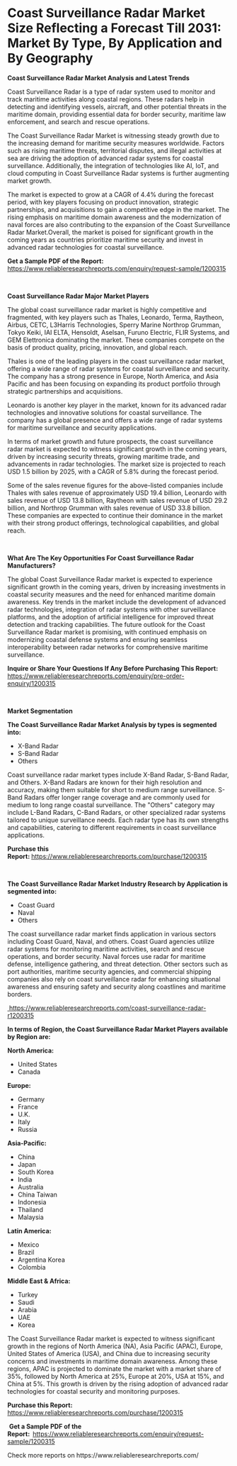 <p><h1>Coast Surveillance Radar Market Size Reflecting a Forecast Till 2031: Market By Type, By Application and By Geography</h1></p><p><strong>Coast Surveillance Radar Market Analysis and Latest Trends</strong></p>
<p><p>Coast Surveillance Radar is a type of radar system used to monitor and track maritime activities along coastal regions. These radars help in detecting and identifying vessels, aircraft, and other potential threats in the maritime domain, providing essential data for border security, maritime law enforcement, and search and rescue operations.</p><p>The Coast Surveillance Radar Market is witnessing steady growth due to the increasing demand for maritime security measures worldwide. Factors such as rising maritime threats, territorial disputes, and illegal activities at sea are driving the adoption of advanced radar systems for coastal surveillance. Additionally, the integration of technologies like AI, IoT, and cloud computing in Coast Surveillance Radar systems is further augmenting market growth.</p><p>The market is expected to grow at a CAGR of 4.4% during the forecast period, with key players focusing on product innovation, strategic partnerships, and acquisitions to gain a competitive edge in the market. The rising emphasis on maritime domain awareness and the modernization of naval forces are also contributing to the expansion of the Coast Surveillance Radar Market.Overall, the market is poised for significant growth in the coming years as countries prioritize maritime security and invest in advanced radar technologies for coastal surveillance.</p></p>
<p><strong>Get a Sample PDF of the Report:&nbsp;</strong> <a href="https://www.reliableresearchreports.com/enquiry/request-sample/1200315">https://www.reliableresearchreports.com/enquiry/request-sample/1200315</a></p>
<p>&nbsp;</p>
<p><strong>Coast Surveillance Radar Major Market Players</strong></p>
<p><p>The global coast surveillance radar market is highly competitive and fragmented, with key players such as Thales, Leonardo, Terma, Raytheon, Airbus, CETC, L3Harris Technologies, Sperry Marine Northrop Grumman, Tokyo Keiki, IAI ELTA, Hensoldt, Aselsan, Furuno Electric, FLIR Systems, and GEM Elettronica dominating the market. These companies compete on the basis of product quality, pricing, innovation, and global reach.</p><p>Thales is one of the leading players in the coast surveillance radar market, offering a wide range of radar systems for coastal surveillance and security. The company has a strong presence in Europe, North America, and Asia Pacific and has been focusing on expanding its product portfolio through strategic partnerships and acquisitions.</p><p>Leonardo is another key player in the market, known for its advanced radar technologies and innovative solutions for coastal surveillance. The company has a global presence and offers a wide range of radar systems for maritime surveillance and security applications.</p><p>In terms of market growth and future prospects, the coast surveillance radar market is expected to witness significant growth in the coming years, driven by increasing security threats, growing maritime trade, and advancements in radar technologies. The market size is projected to reach USD 1.5 billion by 2025, with a CAGR of 5.8% during the forecast period.</p><p>Some of the sales revenue figures for the above-listed companies include Thales with sales revenue of approximately USD 19.4 billion, Leonardo with sales revenue of USD 13.8 billion, Raytheon with sales revenue of USD 29.2 billion, and Northrop Grumman with sales revenue of USD 33.8 billion. These companies are expected to continue their dominance in the market with their strong product offerings, technological capabilities, and global reach.</p></p>
<p>&nbsp;</p>
<p><strong>What Are The Key Opportunities For Coast Surveillance Radar Manufacturers?</strong></p>
<p><p>The global Coast Surveillance Radar market is expected to experience significant growth in the coming years, driven by increasing investments in coastal security measures and the need for enhanced maritime domain awareness. Key trends in the market include the development of advanced radar technologies, integration of radar systems with other surveillance platforms, and the adoption of artificial intelligence for improved threat detection and tracking capabilities. The future outlook for the Coast Surveillance Radar market is promising, with continued emphasis on modernizing coastal defense systems and ensuring seamless interoperability between radar networks for comprehensive maritime surveillance.</p></p>
<p><strong>Inquire or Share Your Questions If Any Before Purchasing This Report:</strong> <a href="https://www.reliableresearchreports.com/enquiry/pre-order-enquiry/1200315">https://www.reliableresearchreports.com/enquiry/pre-order-enquiry/1200315</a></p>
<p>&nbsp;</p>
<p><strong>Market Segmentation</strong></p>
<p><strong>The Coast Surveillance Radar Market Analysis by types is segmented into:</strong></p>
<p><ul><li>X-Band Radar</li><li>S-Band Radar</li><li>Others</li></ul></p>
<p><p>Coast surveillance radar market types include X-Band Radar, S-Band Radar, and Others. X-Band Radars are known for their high resolution and accuracy, making them suitable for short to medium range surveillance. S-Band Radars offer longer range coverage and are commonly used for medium to long range coastal surveillance. The "Others" category may include L-Band Radars, C-Band Radars, or other specialized radar systems tailored to unique surveillance needs. Each radar type has its own strengths and capabilities, catering to different requirements in coast surveillance applications.</p></p>
<p><strong>Purchase this Report:&nbsp;</strong><a href="https://www.reliableresearchreports.com/purchase/1200315">https://www.reliableresearchreports.com/purchase/1200315</a></p>
<p>&nbsp;</p>
<p><strong>The Coast Surveillance Radar Market Industry Research by Application is segmented into:</strong></p>
<p><ul><li>Coast Guard</li><li>Naval</li><li>Others</li></ul></p>
<p><p>The coast surveillance radar market finds application in various sectors including Coast Guard, Naval, and others. Coast Guard agencies utilize radar systems for monitoring maritime activities, search and rescue operations, and border security. Naval forces use radar for maritime defense, intelligence gathering, and threat detection. Other sectors such as port authorities, maritime security agencies, and commercial shipping companies also rely on coast surveillance radar for enhancing situational awareness and ensuring safety and security along coastlines and maritime borders.</p></p>
<p><a href="https://www.reliableresearchreports.com/coast-surveillance-radar-r1200315">&nbsp;https://www.reliableresearchreports.com/coast-surveillance-radar-r1200315</a></p>
<p><strong>In terms of Region, the Coast Surveillance Radar Market Players available by Region are:</strong></p>
<p>
    <p> <strong> North America: </strong>
        <ul>
            <li>United States</li>
            <li>Canada</li>
        </ul>
        </p> 
    <p> <strong> Europe: </strong>
        <ul>
            <li>Germany</li>
            <li>France</li>
            <li>U.K.</li>
            <li>Italy</li>
            <li>Russia</li>
        </ul>
        </p> 
    <p> <strong> Asia-Pacific: </strong>
        <ul>
            <li>China</li>
            <li>Japan</li>
            <li>South Korea</li>
            <li>India</li>
            <li>Australia</li>
            <li>China Taiwan</li>
            <li>Indonesia</li>
            <li>Thailand</li>
            <li>Malaysia</li>
        </ul>
        </p> 
    <p> <strong> Latin America: </strong>
        <ul>
            <li>Mexico</li>
            <li>Brazil</li>
            <li>Argentina Korea</li>
            <li>Colombia</li>
        </ul>
        </p> 
    <p> <strong> Middle East & Africa: </strong>
        <ul>
            <li>Turkey</li>
            <li>Saudi</li>
            <li>Arabia</li>
            <li>UAE</li>
            <li>Korea</li>
        </ul>
    </p>
    </p>
<p><p>The Coast Surveillance Radar market is expected to witness significant growth in the regions of North America (NA), Asia Pacific (APAC), Europe, United States of America (USA), and China due to increasing security concerns and investments in maritime domain awareness. Among these regions, APAC is projected to dominate the market with a market share of 35%, followed by North America at 25%, Europe at 20%, USA at 15%, and China at 5%. This growth is driven by the rising adoption of advanced radar technologies for coastal security and monitoring purposes.</p></p>
<p><strong>Purchase this Report: </strong><a href="https://www.reliableresearchreports.com/purchase/1200315">https://www.reliableresearchreports.com/purchase/1200315</a></p>
<p>&nbsp;<strong>Get a Sample PDF of the Report:&nbsp;&nbsp;</strong><a href="https://www.reliableresearchreports.com/enquiry/request-sample/1200315">https://www.reliableresearchreports.com/enquiry/request-sample/1200315</a></p>
<p><strong></strong></p>
<p>Check more reports on https://www.reliableresearchreports.com/</p>